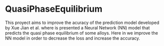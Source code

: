 # QuasiPhaseEquilibrium
This proyect aims  to improve the acuracy of the prediction model developed by Xue Jian et al. where is presented a Neural Network (NN) model that predicts the quasi phase equilibrium of some alloys. Here in we improve the NN model in order to decrease the loss and increase the accuracy.
